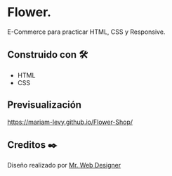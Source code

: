 # Flower.
E-Commerce  para practicar HTML, CSS y Responsive.  

## Construido con 🛠️
* HTML
* CSS

## Previsualización
https://mariam-levy.github.io/Flower-Shop/

## Creditos ✒️
Diseño realizado por [Mr. Web Designer](https://www.youtube.com/c/MrWebDesignerAnas/featured)
